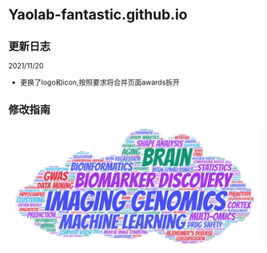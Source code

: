 # Yaolab-fantastic.github.io
## 更新日志
2021/11/20
- 更换了logo和icon,按照要求将合并页面awards拆开
## 修改指南
![img](/images/banner.jpg)
